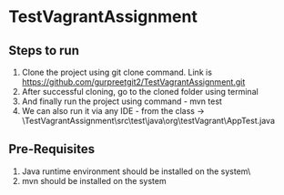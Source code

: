 # TestVagrantAssignment
## Steps to run
1. Clone the project using git clone command. Link is https://github.com/gurpreetgit2/TestVagrantAssignment.git
2. After successful cloning, go to the cloned folder using terminal
3. And finally run the project using command - mvn test
4. We can also run it via any IDE - from the class ->  \TestVagrantAssignment\src\test\java\org\testVagrant\AppTest.java

## Pre-Requisites
1. Java runtime environment should be installed on the system\
2. mvn should be installed on the system
